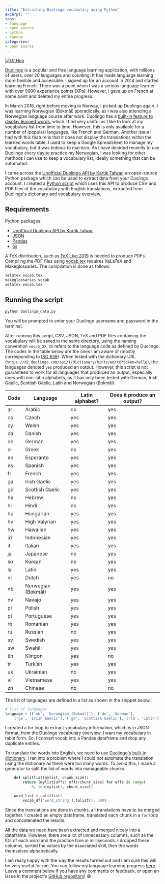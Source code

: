 ```yaml
---
title: "Extracting Duolingo vocabulary using Python"
excerpt: ""
tags:
- language
- open source
- python
- random
categories:
- open source
---
```


[![GitHub](https://img.shields.io/badge/-nmstreethran/duolingo-42B029?style=for-the-badge&logo=github&labelColor=black)](https://github.com/nmstreethran/duolingo)

[Duolingo](https://www.duolingo.com/) is a popular and free language learning application, with millions of users, over 20 languages and counting. It has made language learning more flexible and accessible. I signed up for an account in 2014 and started learning French. There was a point when I was a serious language learner with over 9000 experience points (XPs). However, I gave up on French at some point and deleted my entire progress.

In March 2018, right before moving to Norway, I picked up Duolingo again. I was learning Norwegian (Bokmål) sporadically, as I was also attending a Norwegian language course after work. Duolingo has a [built-in feature to display learned words](https://www.duolingo.com/words), which I find very useful as I like to look at my vocabulary list from time to time. However, this is only available for a number of (popular) languages, like French and German. Another issue I had with this feature is that it does not display the translations within the learned words table. I used to keep a Google Spreadsheet to manage my vocabulary, but it was tedious to maintain. As I have decided recently to use Duolingo every day to practice my Norwegian, I was looking for other methods I can use to keep a vocabulary list, ideally something that can be automated.

I came across the [Unofficial Duolingo API by Kartik Talwar](https://github.com/KartikTalwar/Duolingo), an open-source Python package which can be used to extract data from your Duolingo account. I created a [Python script](https://github.com/nmstreethran/duolingo/blob/master/duolingo_data.py) which uses this API to produce CSV and PDF files of the vocabulary with English translations, extracted from Duolingo's dictionary and [vocabulary overview](https://www.duolingo.com/vocabulary/overview).

## Requirements

Python packages:
- [Unofficial Duolingo API by Kartik Talwar](https://github.com/KartikTalwar/Duolingo)
- [JSON](https://docs.python.org/3/library/json.html)
- [Pandas](https://pandas.pydata.org/)
- [os](https://docs.python.org/3/library/os.html)

A TeX distribution, such as [TeX Live 2019](http://tug.org/texlive/) is needed to produce PDFs. Compiling the PDF files using [vocab.tex](https://github.com/nmstreethran/duolingo/blob/master/vocab.tex) requires XeLaTeX and Makeglossaries. The compilation is done as follows:

```sh
xelatex vocab.tex
makeglossaries vocab
xelatex vocab.tex
```

## Running the script

```sh
python duolingo_data.py
```

You will be prompted to enter your Duolingo username and password in the terminal.

After running this script, CSV, JSON, TeX and PDF files containing the vocabulary will be saved in the same directory, using the naming convention `vocab_XX`. `XX` refers to the language code as defined by Duolingo. The codes in the table below are the ones I am aware of (mostly corresponding to [ISO 639](https://en.wikipedia.org/wiki/List_of_ISO_639-1_codes)). When tested with the dictionary URL (`https://d2.duolingo.com/api/1/dictionary/hints/en/XX?token=hello`), the languages denoted `yes` produced an output. However, this script is not guaranteed to work for all languages that produced an output, especially ones with non-latin alphabets, as it has only been tested with German, Irish Gaelic, Scottish Gaelic, Latin and Norwegian (Bokmål).

**Code** | **Language** | **Latin alphabet?** | **Does it produce an output?**
--- | --- | --- | ---
ar | Arabic | no | yes
cs | Czech | yes | yes
cy | Welsh | yes | yes
da | Danish | yes | yes
de | German | yes | yes
el | Greek | no | yes
eo | Esperanto | yes | yes
es | Spanish | yes | yes
fr | French | yes | yes
ga | Irish Gaelic | yes | yes
gd | Scottish Gaelic | yes | yes
he | Hebrew | no | yes
hi | Hindi | no | yes
hu | Hungarian | yes | yes
hv | High Valyrian | yes | yes
hw | Hawaiian | yes | yes
id | Indonesian | yes | yes
it | Italian | yes | yes
ja | Japanese | no | yes
ko | Korean | no | yes
la | Latin | yes | yes
nl | Dutch | yes | no
nb | Norwegian (Bokmål) | yes | yes
nv | Navajo | yes | yes
pl | Polish | yes | yes
pt | Portuguese | yes | yes
ro | Romanian | yes | yes
ru | Russian | no | yes
sv | Swedish | yes | yes
sw | Swahili | yes | yes
tlh | Klingon | yes | no
tr | Turkish | yes | yes
uk | Ukrainian | no | yes
vi | Vietnamese | yes | yes
zh | Chinese | no | no

The list of languages are defined in a list as shown in the snippet below.

```py
# list of languages
language = [('nb', 'Norwegian (Bokmål)'), ('de', 'German'),
    ('ga', 'Irish Gaelic'), ('gd', 'Scottish Gaelic'), ('la', 'Latin')]
```

I created a for loop to extract vocabulary information, which is in JSON format, from the Duolingo vocabulary overview. I want my vocabulary in table form. So, I convert vocab into a Pandas dataframe and drop any duplicate entries.

To translate the words into English, we need to use [Duolingo's built-in dictionary](https://www.duolingo.com/dictionary). I ran into a problem where I could not automate the translation using the dictionary as there were too many words. To avoid this, I made a generator to split the list of words into manageable chunks.

```py
    def splitlist(mylist, chunk_size):
        return [mylist[offs: offs+chunk_size] for offs in range(
            0, len(mylist), chunk_size)]

    word_list = splitlist(
        vocab_df['word_string'].tolist(), 500)
```

Since the translations are done in chunks, all translations have to be merged together. I created an empty dataframe, translated each chunk in a `for` loop and concatenated the results.

All the data we need have been extracted and merged nicely into a dataframe. However, there are a lot of unnecessary columns, such as the IDs of each word and the practice time in milliseconds. I dropped these columns, sorted the values by the associated skill, then the words themselves alphabetically.

I am really happy with the way the results turned out and I am sure this will be very useful for me. You can follow my language learning progress [here](https://www.duolingo.com/nmstreethran). Leave a comment below if you have any comments or feedback, or open an issue in the project's [GitHub repository](https://github.com/nmstreethran/duolingo)! 😄
